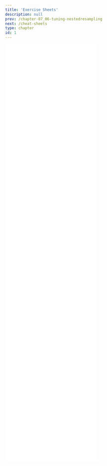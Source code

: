 ```yaml
---
title: 'Exercise Sheets'
description: null
prev: /chapter-07_06-tuning-nestedresampling
next: /cheat-sheets
type: chapter
id: 1
---
```




<exercise id="1" title="Sheet 1">
<object data="exercise-sheets/sheet_1.pdf" type="application/pdf" style="width:100%;height:480px">
    <embed src="exercise-sheets/sheet_1.pdf" type="application/pdf" />
</object>
</exercise>


<exercise id="2" title="Solution 1">
<object data="exercise-sheets/solution_1.pdf" type="application/pdf" style="width:100%;height:480px">
    <embed src="exercise-sheets/solution_1.pdf" type="application/pdf" />
</object>
</exercise>


<exercise id="3" title="Sheet 2">
<object data="exercise-sheets/sheet_2.pdf" type="application/pdf" style="width:100%;height:480px">
    <embed src="exercise-sheets/sheet_2.pdf" type="application/pdf" />
</object>
</exercise>

<exercise id="4" title="Solution 2">
<object data="exercise-sheets/solution_2.pdf" type="application/pdf" style="width:100%;height:480px">
    <embed src="exercise-sheets/solution_2.pdf" type="application/pdf" />
</object>
</exercise>


<exercise id="5" title="Sheet 3">
<object data="exercise-sheets/sheet_3.pdf" type="application/pdf" style="width:100%;height:480px">
    <embed src="exercise-sheets/sheet_3.pdf" type="application/pdf" />
</object>
</exercise>

<exercise id="6" title="Solution 3">
<object data="exercise-sheets/solution_3.pdf" type="application/pdf" style="width:100%;height:480px">
    <embed src="exercise-sheets/solution_3.pdf" type="application/pdf" />
</object>
</exercise>


<exercise id="7" title="Sheet 4">
<object data="exercise-sheets/sheet_4.pdf" type="application/pdf" style="width:100%;height:480px">
    <embed src="exercise-sheets/sheet_4.pdf" type="application/pdf" />
</object>
</exercise>

<exercise id="8" title="Solution 4">
<object data="exercise-sheets/solution_4.pdf" type="application/pdf" style="width:100%;height:480px">
    <embed src="exercise-sheets/solution_4.pdf" type="application/pdf" />
</object>
</exercise>


<exercise id="9" title="Sheet 5">
<object data="exercise-sheets/sheet_5.pdf" type="application/pdf" style="width:100%;height:480px">
    <embed src="exercise-sheets/sheet_5.pdf" type="application/pdf" />
</object>
</exercise>
